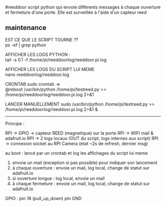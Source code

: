 #reeddoor
script python qui envoie différents messages à chaque ouverture et fermeture d'une porte.
Elle est surveillée à l'aide d'un capteur reed

## maintenance

EST CE QUE LE SCRIPT TOURNE ??  
ps -ef | grep python


AFFICHER LES LOGS PYTHON :  
tail -s 0.1 -f /home/pi/reeddoorlog/reeddoor.pi.log


AFFICHER LES LOGS DU SCRIPT LUI MEME  
nano reeddoorlog/reeddoor.log

CRONTAB sudo crontab -e  
@reboot /usr/bin/python /home/pi/testreed.py >> /home/pi/reeddoorlog/reeddoor.pi.log 2>&1


LANCER MANUELLEMENT
sudo /usr/bin/python /home/pi/testreed.py >> /home/pi/reeddoorlog/reeddoor.pi.log 2>&1 &

-----------------

Principe :

RPI -> GPIO -> capteur REED (magnetique) sur la porte
RPI -> WIFI mail & adafruit.io
RPI -> 2 logs locaux (OUT du script, logs internes aux script)
RPI -> connexion socket au RPI Camera (etat ~2s de refresh, dernier msg)

au boot : lancé par un crontab et log les affichages du script lui meme

1. envoie un mail (exception si pas possible) pour indiquer son lancement
2. à chaque ouverture : envoie un mail, log local, change de statut sur adafruit.io
3. si ouverture longue : log local, envoie un mail
4. à chaque fermeture : envoie un mail, log local, change de statut sur adafruit.io

GPIO :
	pin 18 (pull_up_down)
	pin GND
